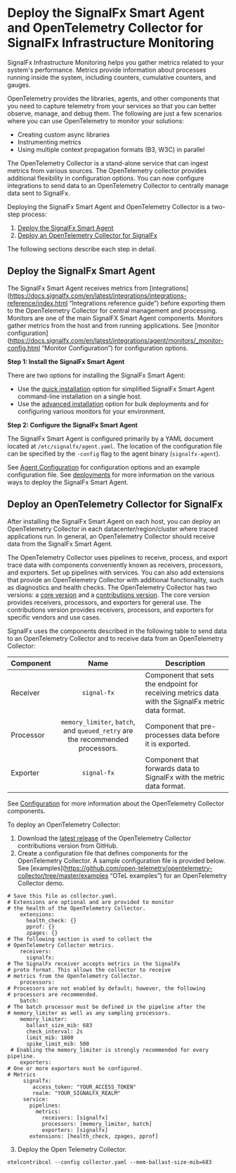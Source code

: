 # Deploy the SignalFx Smart Agent and OpenTelemetry Collector for SignalFx Infrastructure Monitoring

SignalFx Infrastructure Monitoring helps you gather metrics related to your system's performance. Metrics provide information about processes running inside the system, including counters, cumulative counters, and gauges.

OpenTelemetry provides the libraries, agents, and other components that you need to capture telemetry from your services so that you can better observe, manage, and debug them. The following are just a few scenarios where you can use OpenTelemetry to monitor your solutions:

* Creating custom async libraries 
* Instrumenting metrics
* Using multiple context propagation formats (B3, W3C) in parallel

The OpenTelemetry Collector is a stand-alone service that can ingest metrics from various sources. The OpenTelemetry collector provides additional flexibility in configuration options. You can now configure integrations to send data to an OpenTelemetry Collector to centrally manage data sent to SignalFx.

Deploying the SignalFx Smart Agent and OpenTelemetry Collector is a two-step process:

1. [Deploy the SignalFx Smart Agent](#deploy-the-signalfx-smart-agent)
2. [Deploy an OpenTelemetry Collector for SignalFx](#deploy-an-opentelemetry-collector-for-signalfx)

The following sections describe each step in detail.

## Deploy the SignalFx Smart Agent

The SignalFx Smart Agent receives metrics from [integrations](https://docs.signalfx.com/en/latest/integrations/integrations-reference/index.html “Integrations reference guide”) before exporting them to the OpenTelemetry Collector for central management and processing. Monitors are one of the main SignalFX Smart Agent components. Monitors gather metrics from the host and from running applications. See [monitor configuration](https://docs.signalfx.com/en/latest/integrations/agent/monitors/_monitor-config.html “Monitor Configuration”) for configuration options.  

**Step 1: Install the SignalFx Smart Agent**

There are two options for installing the SignalFx Smart Agent:
- Use the [quick installation](https://docs.signalfx.com/en/latest/integrations/agent/quick-install.html "Quick Install") option for simplified SignalFx Smart Agent command-line installation on a single host.
- Use the [advanced installation](https://docs.signalfx.com/en/latest/integrations/agent/advanced-install-options.html "Advanced Installation Options") option for bulk deployments and for configuring various monitors for your environment.

**Step 2: Configure the SignalFx Smart Agent**

The SignalFx Smart Agent is configured primarily by a YAML document located at `/etc/signalfx/agent.yaml`. The location of the configuration file can be specified by the `-config` flag to the agent binary (`signalfx-agent`).

See [Agent Configuration](https://docs.signalfx.com/en/latest/integrations/agent/config-schema.html "Agent Configuration") for configuration options and an example configuration file. See [deployments](https://github.com/signalfx/signalfx-agent/tree/master/deployments "Deployments") for more information on the various ways to deploy the SignalFx Smart Agent.

## Deploy an OpenTelemetry Collector for SignalFx

After installing the SignalFx Smart Agent on each host, you can deploy an OpenTelemetry Collector in each datacenter/region/cluster where traced applications run. In general, an OpenTelemetry Collector should receive data from the SignalFx Smart Agent.

The OpenTelemetry Collector uses pipelines to receive, process, and export trace data with components conveniently known as receivers, processors, and exporters. Set up pipelines with services. You can also add extensions that provide an OpenTelemetry Collector with additional functionality, such as diagnostics and health checks. The OpenTelemetry Collector has two versions: a [core version](https://github.com/open-telemetry/opentelemetry-collector "Core Version") and a [contributions version](https://github.com/open-telemetry/opentelemetry-collector-contrib "Contributions"). The core version provides receivers, processors, and exporters for general use. The contributions version provides receivers, processors, and exporters for specific vendors and use cases.

SignalFx uses the components described in the following table to send data to an OpenTelemetry Collector and to receive data from an OpenTelemetry Collector:

| **Component** | **Name**        | **Description**                                                                                       |  
|---------------| :---------------:  |-------------------------------------------------------------------------------------------------------|
| Receiver      | `signal-fx`     | Component that sets the endpoint for receiving metrics data with the SignalFx metric data format.     |      
| Processor     | `memory_limiter`, `batch`, and `queued_retry` are the recommended processors.         | Component that pre-processes data before it is exported.                                              |      
| Exporter      | `signal-fx`     | Component that forwards data to SignalFx with the metric data format.                                 |

  
See [Configuration](https://opentelemetry.io/docs/collector/configuration/ "OpenTelemetry Collector Configuration") for more information about the OpenTelemetry Collector components.

To deploy an OpenTelemetry Collector:

1. Download the [latest release](https://github.com/open-telemetry/opentelemetry-collector-contrib/releases "OpenTelemetry Collector contributions releases") of the OpenTelemetry Collector contributions version from GitHub.
2. Create a configuration file that defines components for the OpenTelemetry Collector. A sample configuration file is provided below. See [examples](https://github.com/open-telemetry/opentelemetry-collector/tree/master/examples “OTeL examples”) for an OpenTelemetry Collector demo.
```
# Save this file as collector.yaml.
# Extensions are optional and are provided to monitor
# the health of the OpenTelemetry Collector.  
    extensions:
      health_check: {}
      pprof: {}
      zpages: {}
# The following section is used to collect the
# OpenTelemetry Collector metrics.
    receivers:
      signalfx:
# The SignalFx receiver accepts metrics in the SignalFx
# proto format. This allows the collector to receive
# metrics from the OpenTelemetry Collector.
    processors:
# Processors are not enabled by default; however, the following
# processors are recommended.
    batch:
# The batch processor must be defined in the pipeline after the
# memory_limiter as well as any sampling processors.
    memory_limiter:
      ballast_size_mib: 683
      check_interval: 2s
      limit_mib: 1800
      spike_limit_mib: 500
 # Enabling the memory_limiter is strongly recommended for every pipeline. 
    exporters:
# One or more exporters must be configured.
# Metrics
     signalfx:
        access_token: "YOUR_ACCESS_TOKEN"
        realm: "YOUR_SIGNALFX_REALM"
     service:
       pipelines:
         metrics:
           receivers: [signalfx]
           processors: [memory_limiter, batch]
           exporters: [signalfx]
       extensions: [health_check, zpages, pprof]
```
3. Deploy the Open Telemetry Collector.
```
otelcontribcol --config collector.yaml --mem-ballast-size-mib=683
```
